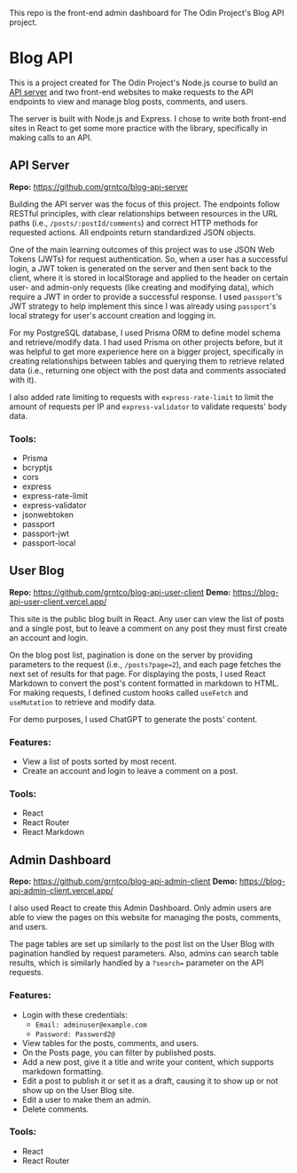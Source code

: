 This repo is the front-end admin dashboard for The Odin Project's Blog API project.

# Blog API

This is a project created for The Odin Project's Node.js course to build an [API server](https://www.theodinproject.com/lessons/node-path-nodejs-blog-api) and two front-end websites to make requests to the API endpoints to view and manage blog posts, comments, and users. 

The server is built with Node.js and Express. I chose to write both front-end sites in React to get some more practice with the library, specifically in making calls to an API.

## API Server

**Repo:** https://github.com/grntco/blog-api-server

Building the API server was the focus of this project. The endpoints follow RESTful principles, with clear relationships between resources in the URL paths (i.e., `/posts/:postId/comments`) and correct HTTP methods for requested actions. All endpoints return standardized JSON objects.

One of the main learning outcomes of this project was to use JSON Web Tokens (JWTs) for request authentication. So, when a user has a successful login, a JWT token is generated on the server and then sent back to the client, where it is stored in localStorage and applied to the header on certain user- and admin-only requests (like creating and modifying data), which require a JWT in order to provide a successful response. I used `passport`'s JWT strategy to help implement this since I was already using `passport`'s local strategy for user's account creation and logging in.

For my PostgreSQL database, I used Prisma ORM to define model schema and retrieve/modify data. I had used Prisma on other projects before, but it was helpful to get more experience here on a bigger project, specifically in creating relationships between tables and querying them to retrieve related data (i.e., returning one object with the post data and comments associated with it).

I also added rate limiting to requests with `express-rate-limit` to limit the amount of requests per IP and `express-validator` to validate requests' body data.

### Tools: 

- Prisma
- bcryptjs
- cors
- express
- express-rate-limit
- express-validator
- jsonwebtoken
- passport
- passport-jwt
- passport-local

## User Blog

**Repo:** https://github.com/grntco/blog-api-user-client
**Demo:** https://blog-api-user-client.vercel.app/

This site is the public blog built in React. Any user can view the list of posts and a single post, but to leave a comment on any post they must first create an account and login. 

On the blog post list, pagination is done on the server by providing parameters to the request (i.e., `/posts?page=2`), and each page fetches the next set of results for that page. For displaying the posts, I used React Markdown to convert the post's content formatted in markdown to HTML. For making requests, I defined custom hooks called `useFetch` and `useMutation` to retrieve and modify data.

For demo purposes, I used ChatGPT to generate the posts' content.

### Features:

- View a list of posts sorted by most recent. 
- Create an account and login to leave a comment on a post.

### Tools:

- React
- React Router
- React Markdown

## Admin Dashboard

**Repo:** https://github.com/grntco/blog-api-admin-client
**Demo:** https://blog-api-admin-client.vercel.app/

I also used React to create this Admin Dashboard. Only admin users are able to view the pages on this website for managing the posts, comments, and users. 

The page tables are set up similarly to the post list on the User Blog with pagination handled by request parameters. Also, admins can search table results, which is similarly handled by a `?search=` parameter on the API requests. 

### Features:

- Login with these credentials: 
	- `Email: adminuser@example.com`
	- `Password: Password2@`
- View tables for the posts, comments, and users.
- On the Posts page, you can filter by published posts.
- Add a new post, give it a title and write your content, which supports markdown formatting.
- Edit a post to publish it or set it as a draft, causing it to show up or not show up on the User Blog site.
- Edit a user to make them an admin.
- Delete comments.

### Tools:

- React
- React Router